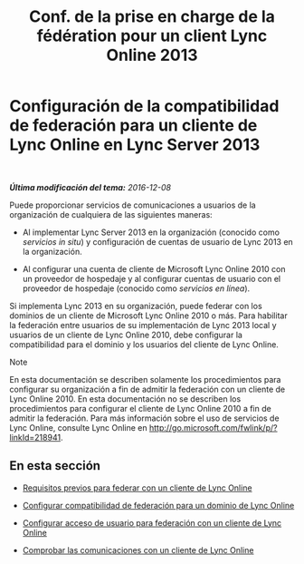 ﻿---
title: "Conf. de la prise en charge de la fédération pour un client Lync Online 2013"
TOCTitle: "Conf. de la prise en charge de la fédération pour un client Lync Online 2013"
ms:assetid: e5f7f38d-ede5-4af3-88c2-026e8a78df12
ms:mtpsurl: https://technet.microsoft.com/es-es/library/Hh202193(v=OCS.15)
ms:contentKeyID: 48276984
ms.date: 01/07/2017
mtps_version: v=OCS.15
ms.translationtype: HT
---

# Configuración de la compatibilidad de federación para un cliente de Lync Online en Lync Server 2013

 

_**Última modificación del tema:** 2016-12-08_

Puede proporcionar servicios de comunicaciones a usuarios de la organización de cualquiera de las siguientes maneras:

  - Al implementar Lync Server 2013 en la organización (conocido como *servicios in situ*) y configuración de cuentas de usuario de Lync 2013 en la organización.

  - Al configurar una cuenta de cliente de Microsoft Lync Online 2010 con un proveedor de hospedaje y al configurar cuentas de usuario con el proveedor de hospedaje (conocido como *servicios en línea*).

Si implementa Lync 2013 en su organización, puede federar con los dominios de un cliente de Microsoft Lync Online 2010 o más. Para habilitar la federación entre usuarios de su implementación de Lync 2013 local y usuarios de un cliente de Lync Online 2010, debe configurar la compatibilidad para el dominio y los usuarios del cliente de Lync Online.


> [!NOTE]
> En esta documentación se describen solamente los procedimientos para configurar su organización a fin de admitir la federación con un cliente de Lync Online 2010. En esta documentación no se describen los procedimientos para configurar el cliente de Lync Online 2010 a fin de admitir la federación. Para más información sobre el uso de servicios de Lync Online, consulte Lync Online en <A href="http://go.microsoft.com/fwlink/p/?linkid=218941%26clcid=0xc0a">http://go.microsoft.com/fwlink/p/?linkId=218941</A>.



## En esta sección

  - [Requisitos previos para federar con un cliente de Lync Online](lync-server-2013-prerequisites-for-federating-with-a-lync-online-customer.md)

  - [Configurar compatibilidad de federación para un dominio de Lync Online](lync-server-2013-configure-federation-support-for-a-lync-online-domain.md)

  - [Configurar acceso de usuario para federación con un cliente de Lync Online](lync-server-2013-configure-user-access-for-federation-with-a-lync-online-customer.md)

  - [Comprobar las comunicaciones con un cliente de Lync Online](lync-server-2013-verify-communications-with-a-lync-online-customer.md)

